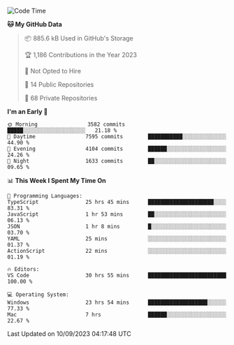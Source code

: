 <!--START_SECTION:waka-->
![Code Time](http://img.shields.io/badge/Code%20Time-4%2C576%20hrs%2010%20mins-blue)

**🐱 My GitHub Data** 

> 📦 885.6 kB Used in GitHub's Storage 
 > 
> 🏆 1,186 Contributions in the Year 2023
 > 
> 🚫 Not Opted to Hire
 > 
> 📜 14 Public Repositories 
 > 
> 🔑 68 Private Repositories 
 > 
**I'm an Early 🐤** 

```text
🌞 Morning                3582 commits        █████░░░░░░░░░░░░░░░░░░░░   21.18 % 
🌆 Daytime                7595 commits        ███████████░░░░░░░░░░░░░░   44.90 % 
🌃 Evening                4104 commits        ██████░░░░░░░░░░░░░░░░░░░   24.26 % 
🌙 Night                  1633 commits        ██░░░░░░░░░░░░░░░░░░░░░░░   09.65 % 
```


📊 **This Week I Spent My Time On** 

```text
💬 Programming Languages: 
TypeScript               25 hrs 45 mins      █████████████████████░░░░   83.31 % 
JavaScript               1 hr 53 mins        ██░░░░░░░░░░░░░░░░░░░░░░░   06.13 % 
JSON                     1 hr 8 mins         █░░░░░░░░░░░░░░░░░░░░░░░░   03.70 % 
YAML                     25 mins             ░░░░░░░░░░░░░░░░░░░░░░░░░   01.37 % 
ActionScript             22 mins             ░░░░░░░░░░░░░░░░░░░░░░░░░   01.19 % 

🔥 Editors: 
VS Code                  30 hrs 55 mins      █████████████████████████   100.00 % 

💻 Operating System: 
Windows                  23 hrs 54 mins      ███████████████████░░░░░░   77.33 % 
Mac                      7 hrs               ██████░░░░░░░░░░░░░░░░░░░   22.67 % 
```


 Last Updated on 10/09/2023 04:17:48 UTC
<!--END_SECTION:waka-->

